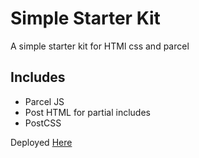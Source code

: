 # Simple Starter Kit

A simple starter kit for HTMl css and parcel

## Includes

- Parcel JS
- Post HTML for partial includes
- PostCSS

Deployed [Here](https://hungry-tereshkova-22e314.netlify.app/)
